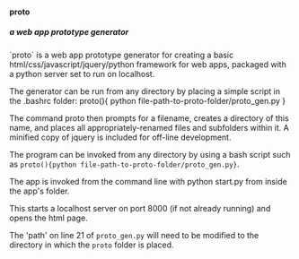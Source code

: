 <h4>proto</h4>
<h5>a web app prototype generator</h5>
`proto` is a web app prototype generator for creating a basic html/css/javascript/jquery/python
framework for web apps, packaged with a python server set to run on localhost. 

The generator can be run from any directory by placing a simple script in the .bashrc folder: 
	proto(){
		python file-path-to-proto-folder/proto_gen.py
	}

The command
	proto
then prompts for a filename, creates a directory of this name, and places all appropriately-renamed
files and subfolders within it. A minified copy of jquery is included for off-line development. 

The program can be invoked from any directory by using a bash script
such as `proto(){python file-path-to-proto-folder/proto_gen.py}`. 

The app is invoked from the command line with
	python start.py
from inside the app's folder. 

This starts a localhost server on port 8000 (if not already running) and opens the html page. 

The 'path' on line 21 of `proto_gen.py` will need to be modified to the directory in which the `proto`
folder is placed. 